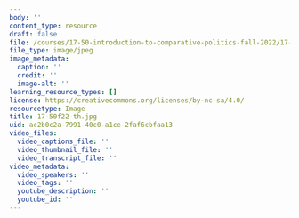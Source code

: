 ```yaml
---
body: ''
content_type: resource
draft: false
file: /courses/17-50-introduction-to-comparative-politics-fall-2022/17-50f22-th.jpg
file_type: image/jpeg
image_metadata:
  caption: ''
  credit: ''
  image-alt: ''
learning_resource_types: []
license: https://creativecommons.org/licenses/by-nc-sa/4.0/
resourcetype: Image
title: 17-50f22-th.jpg
uid: ac2b0c2a-7991-40c0-a1ce-2faf6cbfaa13
video_files:
  video_captions_file: ''
  video_thumbnail_file: ''
  video_transcript_file: ''
video_metadata:
  video_speakers: ''
  video_tags: ''
  youtube_description: ''
  youtube_id: ''
---
```

